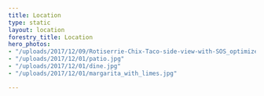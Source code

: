 ```yaml
---
title: Location
type: static
layout: location
forestry_title: Location
hero_photos:
- "/uploads/2017/12/09/Rotiserrie-Chix-Taco-side-view-with-SOS_optimized.jpg"
- "/uploads/2017/12/01/patio.jpg"
- "/uploads/2017/12/01/dine.jpg"
- "/uploads/2017/12/01/margarita_with_limes.jpg"

---
```

